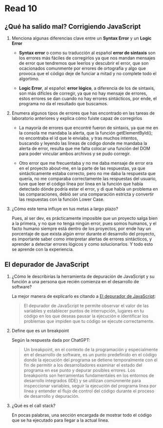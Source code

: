 # Read 10

## ¿Qué ha salido mal? Corrigiendo JavaScript

1. Menciona algunas diferencias clave entre un **Syntax Error** y un **Logic Error**

    - **Syntax error** o como su traducción al español **error de sintaxis** son los errores más fáciles de corregirlos ya que nos mandan mensajes de error que tendremos que leerlos y descubrir el error, que son ocacionados comunmente por errores de ortografía y algo que provoca que el código deje de funciar a mitad y no complete todo el algortimo.

    - **Logic Error**, al español: **error lógico**, a diferencia de los de sintaxis, son más difícles de corregir, ya que no hay mensaje de errores, estos errores se dan cuando no hay errores sintácticos, por ende, el programa no da el resultado que buscamos.

1. Enumera algunos tipos de errores que has encontrado en las tareas de laboratorio anteriores y explica cómo fuiste capaz de corregirlos

    - La mayoría de errores que encontré fueron de sintaxis, ya que me en la consola me mandaba la alerta, que la función getElementById(); no encontraba el id que le enviaba, y tras muchos intentos, buscando y leyendo las líneas de código donde me mandaba la alerta de error, resulta que me falta colocar una función del DOM para poder vincular ambos archivos y se pudo corregir.

    - Otro error que me frecuentaba y no me daba mensaje de error era en el proyecto about-me, en la parte de las respuestas, ya que sintácticamente estaba correcto, pero no me daba la respuesta que quería, no me comparaba correctamente las respuestas del usuario, tuve que leer el código línea por línea en la función que había detectado dónde podría estar el error, y di que había un problema en las comparaciones, debió ser una comparación estricta y convertir las respuestas con la función Lower Case.

1. ¿Cómo este tema influye en tus metas a largo plazo?

    Pues, al ser dev, es prácticamente imposible que un proyecto salga bien a la primera, y no que no tenga ningún error, pues somos humanos, y el facto humano siempre está dentro de los proyectos, por ende hay un porcentaje de que exista algún error durante el desarrollo del proyecto, es importante saber como interpretar alertas de errores sintácticos, y aprender a detectar errores lógicos y como solucionarlos. Y todo esto se aprende con la experiencia.

## El depurador de JavaScript

1. ¿Cómo le describirías la herramienta de depuración de JavaScript y su función a una persona que recién comienza en el desarrollo de software?

    La mejor manera de explicarlo es citando a [El depurador de JavaScript](https://developer.mozilla.org/es/docs/Learn/Common_questions/Tools_and_setup/What_are_browser_developer_tools#el_depurador_de_javascript):

    > El depurador de JavaScript te permite observar el valor de las variables y establecer puntos de interrupción, lugares en tu código en los que deseas pausar la ejecución e identificar los problemas que impiden que tu código se ejecute correctamente.

1. Define que es un breakpoint

    Según la respuesta dada por ChatGPT:
    
    > Un breakpoint, en el contexto de la programación y especialmente en el desarrollo de software, es un punto predefinido en el código donde la ejecución del programa se detiene temporalmente con el fin de permitir a los desarrolladores examinar el estado del programa en ese punto y depurar posibles errores. Los breakpoints son herramientas fundamentales en los entornos de desarrollo integrados (IDE) y se utilizan comúnmente para inspeccionar variables, seguir la ejecución del programa línea por línea y entender el flujo de control del código durante el proceso de desarrollo y depuración.

1. ¿Qué es el call stack?

    En pocas palabras, una sección encargada de mostrar todo el código que se ha ejecutado para llegar a la actual línea.
